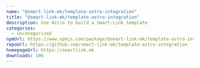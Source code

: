 ```yaml
---
name: "@smart-link-mk/template-astro-integration"
title: "@smart-link-mk/template-astro-integration"
description: Use Astro to build a Smart-Link template
categories:
  - uncategorized
npmUrl: https://www.npmjs.com/package/@smart-link-mk/template-astro-integration
repoUrl: https://github.com/smart-link-mk/template-astro-integration
homepageUrl: https://smartlink.mk
downloads: 106
---
```

